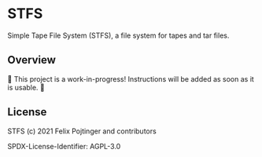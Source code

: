 # STFS

Simple Tape File System (STFS), a file system for tapes and tar files.

## Overview

🚧 This project is a work-in-progress! Instructions will be added as soon as it is usable. 🚧

## License

STFS (c) 2021 Felix Pojtinger and contributors

SPDX-License-Identifier: AGPL-3.0
